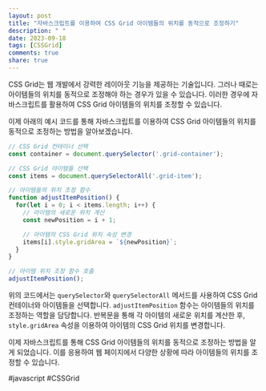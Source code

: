 ```yaml
---
layout: post
title: "자바스크립트를 이용하여 CSS Grid 아이템들의 위치를 동적으로 조정하기"
description: " "
date: 2023-09-18
tags: [CSSGrid]
comments: true
share: true
---
```


CSS Grid는 웹 개발에서 강력한 레이아웃 기능을 제공하는 기술입니다. 그러나 때로는 아이템들의 위치를 동적으로 조정해야 하는 경우가 있을 수 있습니다. 이러한 경우에 자바스크립트를 활용하여 CSS Grid 아이템들의 위치를 조정할 수 있습니다.

이제 아래의 예시 코드를 통해 자바스크립트를 이용하여 CSS Grid 아이템들의 위치를 동적으로 조정하는 방법을 알아보겠습니다.

```javascript
// CSS Grid 컨테이너 선택
const container = document.querySelector('.grid-container');

// CSS Grid 아이템들 선택
const items = document.querySelectorAll('.grid-item');

// 아이템들의 위치 조정 함수
function adjustItemPosition() {
  for(let i = 0; i < items.length; i++) {
    // 아이템의 새로운 위치 계산
    const newPosition = i + 1;

    // 아이템의 CSS Grid 위치 속성 변경
    items[i].style.gridArea = `${newPosition}`;
  }
}

// 아이템 위치 조정 함수 호출
adjustItemPosition();
```

위의 코드에서는 `querySelector`와 `querySelectorAll` 메서드를 사용하여 CSS Grid 컨테이너와 아이템들을 선택합니다. `adjustItemPosition` 함수는 아이템들의 위치를 조정하는 역할을 담당합니다. 반복문을 통해 각 아이템의 새로운 위치를 계산한 후, `style.gridArea` 속성을 이용하여 아이템의 CSS Grid 위치를 변경합니다.

이제 자바스크립트를 통해 CSS Grid 아이템들의 위치를 동적으로 조정하는 방법을 알게 되었습니다. 이를 응용하여 웹 페이지에서 다양한 상황에 따라 아이템들의 위치를 조정할 수 있습니다.

#javascript #CSSGrid